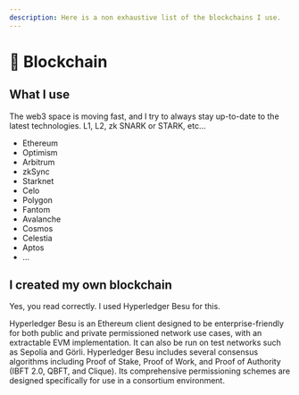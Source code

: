 ```yaml
---
description: Here is a non exhaustive list of the blockchains I use.
---
```


# 🌊 Blockchain

## What I use

The web3 space is moving fast, and I try to always stay up-to-date to the latest technologies. L1, L2, zk SNARK or STARK, etc...

* Ethereum
* Optimism
* Arbitrum
* zkSync
* Starknet
* Celo
* Polygon
* Fantom
* Avalanche
* Cosmos
* Celestia
* Aptos
* ...

## I created my own blockchain

Yes, you read correctly. I used Hyperledger Besu for this.

Hyperledger Besu is an Ethereum client designed to be enterprise-friendly for both public and private permissioned network use cases, with an extractable EVM implementation. It can also be run on test networks such as Sepolia and Görli. Hyperledger Besu includes several consensus algorithms including Proof of Stake, Proof of Work, and Proof of Authority (IBFT 2.0, QBFT, and Clique). Its comprehensive permissioning schemes are designed specifically for use in a consortium environment.
